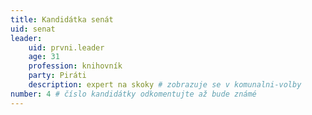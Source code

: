 ```yaml
---
title: Kandidátka senát
uid: senat
leader:
    uid: prvni.leader
    age: 31
    profession: knihovník
    party: Piráti
    description: expert na skoky # zobrazuje se v komunalni-volby
number: 4 # číslo kandidátky odkomentujte až bude známé
---
```

